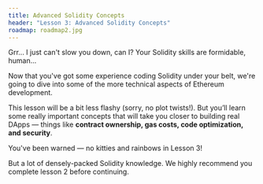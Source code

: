 ```yaml
---
title: Advanced Solidity Concepts
header: "Lesson 3: Advanced Solidity Concepts"
roadmap: roadmap2.jpg
---
```


Grr... I just can't slow you down, can I? Your Solidity skills are formidable, human...

Now that you've got some experience coding Solidity under your belt, we're going to dive into some of the more technical aspects of Ethereum development. 

This lesson will be a bit less flashy (sorry, no plot twists!). But you’ll learn some really important concepts that will take you closer to building real DApps — things like **contract ownership, gas costs, code optimization, and security**.

You've been warned — no kitties and rainbows in Lesson 3!

But a lot of densely-packed Solidity knowledge. We highly recommend you complete lesson 2 before continuing.
